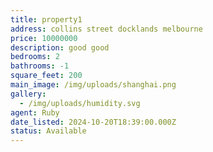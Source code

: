 ```yaml
---
title: property1
address: collins street docklands melbourne
price: 10000000
description: good good
bedrooms: 2
bathrooms: -1
square_feet: 200
main_image: /img/uploads/shanghai.png
gallery:
  - /img/uploads/humidity.svg
agent: Ruby
date_listed: 2024-10-20T18:39:00.000Z
status: Available
---
```

